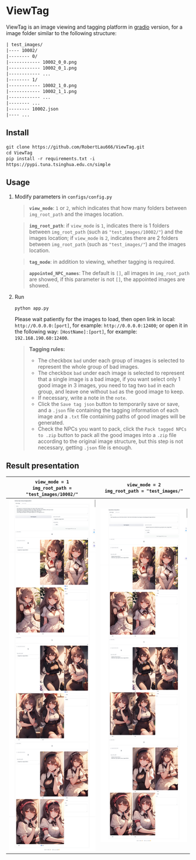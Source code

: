 # ViewTag
ViewTag is an image viewing and tagging platform in [gradio](https://github.com/gradio-app/gradio) version, for a image folder similar to the following structure:

```
| test_images/
|---- 10002/
|-------- 0/
|------------ 10002_0_0.png
|------------ 10002_0_1.png
|------------ ...
|-------- 1/
|------------ 10002_1_0.png
|------------ 10002_1_1.png
|------------ ...
|-------- ...
|-------- 10002.json
|---- ...
```

## Install
```
git clone https://github.com/RobertLau666/ViewTag.git
cd ViewTag
pip install -r requirements.txt -i https://pypi.tuna.tsinghua.edu.cn/simple
```

## Usage
1. Modify parameters in ```configs/config.py```
    > **```view_mode```**: ```1``` or ```2```, which indicates that how many folders between ```img_root_path``` and the images location.

    > **```img_root_path```**: if ```view_mode``` is ```1```, indicates there is 1 folders between ```img_root_path``` (such as ```"test_images/10002/"```) and the images location; if ```view_mode``` is ```2```, indicates there are 2 folders between ```img_root_path``` (such as ```"test_images/"```) and the images location.

    > **```tag_mode```**: in addition to viewing, whether tagging is required.

    > **```appointed_NPC_names```**: The default is ```[]```, all images in ```img_root_path``` are showed, if this parameter is not ```[]```, the appointed images are showed.

2. Run
    ```
    python app.py
    ```
    Please wait patiently for the images to load, then open link in local: ```http://0.0.0.0:[port]```, for example: ```http://0.0.0.0:12400```; or open it in the following way: ```[HostName]:[port]```, for example: ```192.168.190.60:12400```.
    
    > **Tagging rules:**
    > - The checkbox ```bad``` under each group of images is selected to represent the whole group of bad images.
    > - The checkbox ```bad``` under each image is selected to represent that a single image is a bad image, if you want select only 1 good image in 3 images, you need to tag two ```bad``` in each group, and leave one without ```bad``` as the good image to keep.
    > - If necessary, write a note in the ```note```.
    > - Click the ```Save tag json``` button to temporarily save or save, and a ```.json``` file containing the tagging information of each image and a ```.txt``` file containing paths of good images will be generated.
    > - Check the NPCs you want to pack, click the ```Pack tagged NPCs to .zip``` button to pack all the good images into a ```.zip``` file according to the original image structure, but this step is not necessary, getting ```.json``` file is enough.

## Result presentation
| ```view_mode = 1``` <br> ```img_root_path = "test_images/10002/"``` | ```view_mode = 2``` <br> ```img_root_path = "test_images/"``` |
| ------- | ------- |
| ![demo_1.jpeg](images/demo_images/demo_1.jpeg)  | ![demo_2.jpeg](images/demo_images/demo_2.jpeg) |